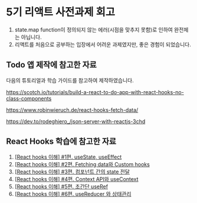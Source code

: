 # 5기 리액트 사전과제 회고
1. state.map function이 정의되지 않는 에러(시점을 맞추지 못함)로 인하여 완전체는 아닙니다.
2. 리액트를 처음으로 공부하는 입장에서 어려운 과제였지만, 좋은 경험이 되었습니다.

## Todo 앱 제작에 참고한 자료

다음의 튜토리얼과 학습 가이드를 참고하여 제작하였습니다.

https://scotch.io/tutorials/build-a-react-to-do-app-with-react-hooks-no-class-components

https://www.robinwieruch.de/react-hooks-fetch-data/

https://dev.to/rodeghiero_/json-server-with-reactjs-3chd

## React Hooks 학습에 참고한 자료

1. [[React hooks 이해] #1편. useState, useEffect](https://www.youtube.com/watch?v=y52Av3JxNW4)
2. [[React hooks 이해] #2편. Fetching data와 Custom hooks](https://www.youtube.com/watch?v=vKllPC06al0)
3. [[React hooks 이해] #3편. 컴포넌트 간의 state 전달](https://www.youtube.com/watch?v=Kk64DamLyHs)
4. [[React hooks 이해] #4편. Context API와 useContext](https://www.youtube.com/watch?v=NHYC-KIri34)
5. [[React hooks 이해] #5편. 초간단 useRef](https://www.youtube.com/watch?v=UfCxCaqwPEM)
6. [[React hooks 이해] #6편. useReducer 와 상태관리](https://www.youtube.com/watch?v=UU3jjRwjayg)
